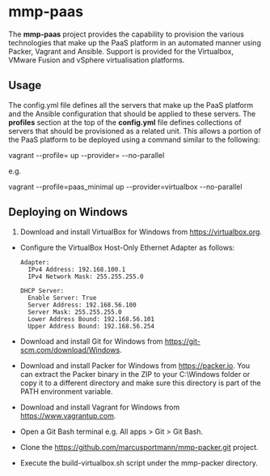 # mmp-paas

The **mmp-paas** project provides the capability to provision the various technologies that make up the PaaS platform in an automated manner using Packer, Vagrant and Ansible. Support is provided for the Virtualbox, VMware Fusion and vSphere virtualisation platforms.

## Usage

The config.yml file defines all the servers that make up the PaaS platform and the Ansible configuration that should be applied to these servers. The **profiles** section at the top of the **config.yml** file defines collections of servers that should be provisioned as a related unit. This allows a portion of the PaaS platform to be deployed using a command similar to the following:

vagrant --profile=<PROFILE NAME> up --provider=<PROVIDER NAME> --no-parallel

e.g.

vagrant --profile=paas_minimal up --provider=virtualbox --no-parallel

## Deploying on Windows

1. Download and install VirtualBox for Windows from https://virtualbox.org.

- Configure the VirtualBox Host-Only Ethernet Adapter as follows:

  ```
  Adapter:
    IPv4 Address: 192.168.100.1
    IPv4 Network Mask: 255.255.255.0
  
  DHCP Server:
    Enable Server: True
    Server Address: 192.168.56.100
    Server Mask: 255.255.255.0
    Lower Address Bound: 192.168.56.101
    Upper Address Bound: 192.168.56.254
    ```
    
- Download and install Git for Windows from https://git-scm.com/download/Windows.

- Download and install Packer for Windows from https://packer.io. You can extract the Packer binary in the ZIP to your C:\Windows folder or copy it to a different directory and make sure this directory is part of the PATH environment variable.

- Download and install Vagrant for Windows from https://www.vagrantup.com.

- Open a Git Bash terminal e.g. All apps > Git > Git Bash.

- Clone the https://github.com/marcusportmann/mmp-packer.git project.

- Execute the build-virtualbox.sh script under the mmp-packer directory.


